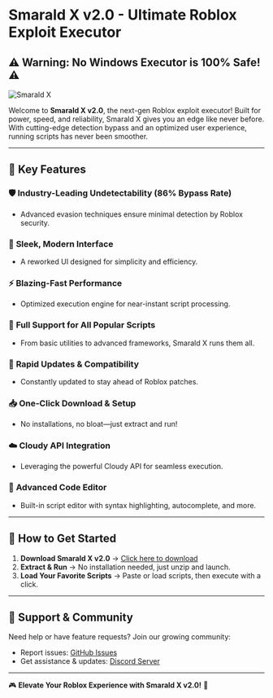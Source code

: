 # Smarald X v2.0 - Ultimate Roblox Exploit Executor

## ⚠️ **Warning: No Windows Executor is 100% Safe!** ⚠️

![Smarald X](https://github.com/user-attachments/assets/eee0748c-5e05-4c6a-9643-0c1937f55036)

Welcome to **Smarald X v2.0**, the next-gen Roblox exploit executor! Built for power, speed, and reliability, Smarald X gives you an edge like never before. With cutting-edge detection bypass and an optimized user experience, running scripts has never been smoother.

---

## 🌟 **Key Features**

### 🛡 **Industry-Leading Undetectability (86% Bypass Rate)**
- Advanced evasion techniques ensure minimal detection by Roblox security.

### 🎨 **Sleek, Modern Interface**
- A reworked UI designed for simplicity and efficiency.

### ⚡ **Blazing-Fast Performance**
- Optimized execution engine for near-instant script processing.

### 📜 **Full Support for All Popular Scripts**
- From basic utilities to advanced frameworks, Smarald X runs them all.

### 🔄 **Rapid Updates & Compatibility**
- Constantly updated to stay ahead of Roblox patches.

### 📥 **One-Click Download & Setup**
- No installations, no bloat—just extract and run!

### ☁️ **Cloudy API Integration**
- Leveraging the powerful Cloudy API for seamless execution.

### 📝 **Advanced Code Editor**
- Built-in script editor with syntax highlighting, autocomplete, and more.

---

## 🚀 **How to Get Started**

1. **Download Smarald X v2.0** → [Click here to download](https://github.com/FoarteBine/SmaraldX/releases)
2. **Extract & Run** → No installation needed, just unzip and launch.
3. **Load Your Favorite Scripts** → Paste or load scripts, then execute with a click.

---

## 🔧 **Support & Community**

Need help or have feature requests? Join our growing community:
- Report issues: [GitHub Issues](https://github.com/FoarteBine/SmaraldX/issues)
- Get assistance & updates: [Discord Server](https://discord.gg/your-server)

---

🎮 **Elevate Your Roblox Experience with Smarald X v2.0!** 🚀
